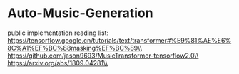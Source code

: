 # Auto-Music-Generation

public implementation reading list:
https://tensorflow.google.cn/tutorials/text/transformer#%E9%81%AE%E6%8C%A1%EF%BC%88masking%EF%BC%89\\
https://github.com/jason9693/MusicTransformer-tensorflow2.0\\
https://arxiv.org/abs/1809.04281\\

